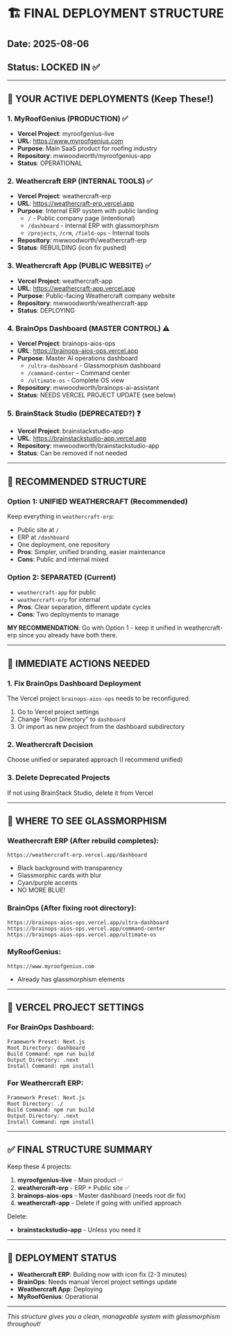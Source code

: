 # 🏗️ FINAL DEPLOYMENT STRUCTURE
## Date: 2025-08-06
## Status: LOCKED IN ✅

---

## 📍 YOUR ACTIVE DEPLOYMENTS (Keep These!)

### 1. MyRoofGenius (PRODUCTION) ✅
- **Vercel Project**: myroofgenius-live
- **URL**: https://www.myroofgenius.com
- **Purpose**: Main SaaS product for roofing industry
- **Repository**: mwwoodworth/myroofgenius-app
- **Status**: OPERATIONAL

### 2. Weathercraft ERP (INTERNAL TOOLS) ✅
- **Vercel Project**: weathercraft-erp
- **URL**: https://weathercraft-erp.vercel.app
- **Purpose**: Internal ERP system with public landing
  - `/` - Public company page (intentional)
  - `/dashboard` - Internal ERP with glassmorphism
  - `/projects`, `/crm`, `/field-ops` - Internal tools
- **Repository**: mwwoodworth/weathercraft-erp
- **Status**: REBUILDING (icon fix pushed)

### 3. Weathercraft App (PUBLIC WEBSITE) ✅
- **Vercel Project**: weathercraft-app
- **URL**: https://weathercraft-app.vercel.app
- **Purpose**: Public-facing Weathercraft company website
- **Repository**: mwwoodworth/weathercraft-app
- **Status**: DEPLOYING

### 4. BrainOps Dashboard (MASTER CONTROL) ⚠️
- **Vercel Project**: brainops-aios-ops
- **URL**: https://brainops-aios-ops.vercel.app
- **Purpose**: Master AI operations dashboard
  - `/ultra-dashboard` - Glassmorphism dashboard
  - `/command-center` - Command center
  - `/ultimate-os` - Complete OS view
- **Repository**: mwwoodworth/brainops-ai-assistant
- **Status**: NEEDS VERCEL PROJECT UPDATE (see below)

### 5. BrainStack Studio (DEPRECATED?) ❓
- **Vercel Project**: brainstackstudio-app
- **URL**: https://brainstackstudio-app.vercel.app
- **Repository**: mwwoodworth/brainstackstudio-app
- **Status**: Can be removed if not needed

---

## 🎯 RECOMMENDED STRUCTURE

### Option 1: UNIFIED WEATHERCRAFT (Recommended)
Keep everything in `weathercraft-erp`:
- Public site at `/`
- ERP at `/dashboard`
- One deployment, one repository
- **Pros**: Simpler, unified branding, easier maintenance
- **Cons**: Public and internal mixed

### Option 2: SEPARATED (Current)
- `weathercraft-app` for public
- `weathercraft-erp` for internal
- **Pros**: Clear separation, different update cycles
- **Cons**: Two deployments to manage

**MY RECOMMENDATION**: Go with Option 1 - keep it unified in weathercraft-erp since you already have both there.

---

## 🔧 IMMEDIATE ACTIONS NEEDED

### 1. Fix BrainOps Dashboard Deployment
The Vercel project `brainops-aios-ops` needs to be reconfigured:
1. Go to Vercel project settings
2. Change "Root Directory" to `dashboard`
3. Or import as new project from the dashboard subdirectory

### 2. Weathercraft Decision
Choose unified or separated approach (I recommend unified)

### 3. Delete Deprecated Projects
If not using BrainStack Studio, delete it from Vercel

---

## 🎨 WHERE TO SEE GLASSMORPHISM

### Weathercraft ERP (After rebuild completes):
```
https://weathercraft-erp.vercel.app/dashboard
```
- Black background with transparency
- Glassmorphic cards with blur
- Cyan/purple accents
- NO MORE BLUE!

### BrainOps (After fixing root directory):
```
https://brainops-aios-ops.vercel.app/ultra-dashboard
https://brainops-aios-ops.vercel.app/command-center
https://brainops-aios-ops.vercel.app/ultimate-os
```

### MyRoofGenius:
```
https://www.myroofgenius.com
```
- Already has glassmorphism elements

---

## 📝 VERCEL PROJECT SETTINGS

### For BrainOps Dashboard:
```
Framework Preset: Next.js
Root Directory: dashboard
Build Command: npm run build
Output Directory: .next
Install Command: npm install
```

### For Weathercraft ERP:
```
Framework Preset: Next.js
Root Directory: ./
Build Command: npm run build
Output Directory: .next
Install Command: npm install
```

---

## ✅ FINAL STRUCTURE SUMMARY

Keep these 4 projects:
1. **myroofgenius-live** - Main product ✅
2. **weathercraft-erp** - ERP + Public site ✅
3. **brainops-aios-ops** - Master dashboard (needs root dir fix)
4. **weathercraft-app** - Delete if going with unified approach

Delete:
- **brainstackstudio-app** - Unless you need it

---

## 🚀 DEPLOYMENT STATUS

- **Weathercraft ERP**: Building now with icon fix (2-3 minutes)
- **BrainOps**: Needs manual Vercel project settings update
- **Weathercraft App**: Deploying
- **MyRoofGenius**: Operational

---

*This structure gives you a clean, manageable system with glassmorphism throughout!*